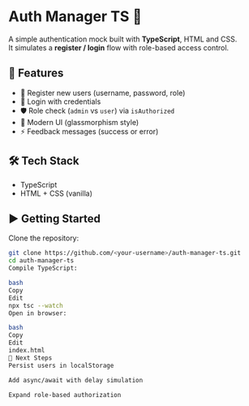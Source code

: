# Auth Manager TS 🔐

A simple authentication mock built with **TypeScript**, HTML and CSS.  
It simulates a **register / login** flow with role-based access control.

## 🚀 Features
- 📝 Register new users (username, password, role)
- 🔑 Login with credentials
- 🛡️ Role check (`admin` vs `user`) via `isAuthorized`
- 🎨 Modern UI (glassmorphism style)
- ⚡ Feedback messages (success or error)

## 🛠️ Tech Stack
- TypeScript
- HTML + CSS (vanilla)

## ▶️ Getting Started

Clone the repository:

```bash
git clone https://github.com/<your-username>/auth-manager-ts.git
cd auth-manager-ts
Compile TypeScript:

bash
Copy
Edit
npx tsc --watch
Open in browser:

bash
Copy
Edit
index.html
📌 Next Steps
Persist users in localStorage

Add async/await with delay simulation

Expand role-based authorization
